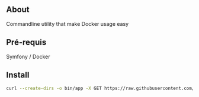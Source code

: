 About
------------------

Commandline utility that make Docker usage easy

Pré-requis
------------
Symfony / Docker

Install
------------

````bash
curl --create-dirs -o bin/app -X GET https://raw.githubusercontent.com/nicolasfrey/DockerSfTools/master/config/init && chmod +x bin/app && bin/app vendor
````